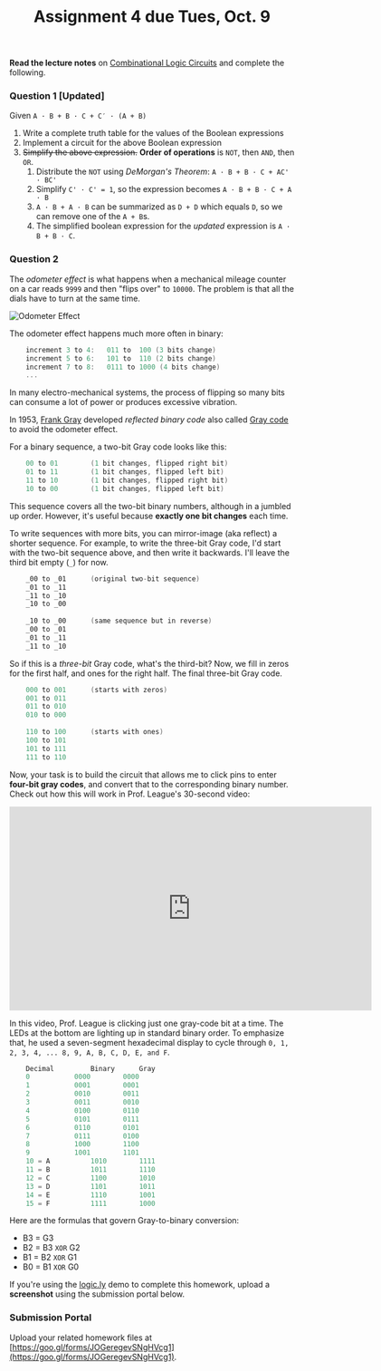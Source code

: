 ﻿---
# Posts need to have the `post` layout
layout: post

# The title of your post
title: Assignment 4 due Tues, Oct. 9

# (Optional) Write a short (~150 characters) description of each blog post.
# This description is used to preview the page on search engines, social media, etc.
description: >
   **Assigned** Monday, Oct. 1; **Due** Tues, Oct. 9 at 11:59 PM;

# (Optional) Link to an image that represents your blog post.
# The aspect ratio should be ~16:9.
image: /assets/img/default.jpg

# You can hide the description and/or image from the output
# (only visible to search engines) by setting:
# hide_description: true
# hide_image: true

# (Optional) Each post can have zero or more categories, and zero or more tags.
# The difference is that categories will be part of the URL, while tags will not.
# E.g. the URL of this post is <site.baseurl>/hydejack/2017/11/23/example-content/
categories: [CS 101]
tags: [Assignments]
# If you want a category or tag to have its own page,
# check out `_featured_categories` and `_featured_tags` respectively.
---
**Read the lecture notes** on [Combinational Logic Circuits](https://ramnauth.github.io/cs%20101/2018/10/01/circuits/) and complete the following.

### Question 1 [Updated]

Given `A · B + B · C + C′ · (A + B)`
1. Write a complete truth table for the values of the Boolean expressions
2. Implement a circuit for the above Boolean expression
3. ~~Simplify the above expression.~~ **Order of operations** is `NOT`, then `AND`, then `OR`.
	1. Distribute the `NOT` using *DeMorgan's Theorem*: `A · B + B · C + AC' · BC'`
	2. Simplify `C' · C' = 1`, so the expression becomes `A · B + B · C + A · B`
	3. `A · B + A · B` can be summarized as `D + D` which equals `D`, so we can remove one of the `A + B`s.
	4. The simplified boolean expression for the *updated* expression is `A · B + B · C`.

### Question 2

The *odometer effect* is what happens when a mechanical mileage counter on a car reads `9999` and then "flips over" to `10000`. The problem is that all the dials have to turn at the same time. 

![Odometer Effect](http://blog.motionisland.com/wp-content/uploads/2017/03/after-effects-odometer-template.gif)

The odometer effect happens much more often in binary:
```cpp
	increment 3 to 4: 	011 to 	100 (3 bits change)
	increment 5 to 6:	101 to 	110 (2 bits change)
	increment 7 to 8:  	0111 to 1000 (4 bits change)
	...
```

In many electro-mechanical systems, the process of flipping so many bits can consume a lot of power or produces excessive vibration. 

In 1953, [Frank Gray](https://en.wikipedia.org/wiki/Frank_Gray_(researcher)) developed *reflected binary code* also called [Gray code](https://en.wikipedia.org/wiki/Gray_code) to avoid the odometer effect. 

For a binary sequence, a two-bit Gray code looks like this:
```cpp
	00 to 01 		(1 bit changes, flipped right bit)
	01 to 11 		(1 bit changes, flipped left bit)
	11 to 10 		(1 bit changes, flipped right bit)
	10 to 00 		(1 bit changes, flipped left bit)
```

This sequence covers all the two-bit binary numbers, although in a jumbled up order. However, it's useful because **exactly one bit changes** each time.

To write sequences with more bits, you can mirror-image (aka reflect) a shorter sequence. For example, to write the three-bit Gray code, I'd start with the two-bit sequence above, and then write it backwards. I'll leave the third bit empty (`_`) for now.
```cpp
	_00 to _01 		(original two-bit sequence)
	_01 to _11 		
	_11 to _10 		
	_10 to _00
	
	_10 to _00 		(same sequence but in reverse)
	_00 to _01 		
	_01 to _11 		
	_11 to _10 		
```

So if this is a *three-bit* Gray code, what's the third-bit? Now, we fill in zeros for the first half, and ones for the right half. The final three-bit Gray code.
```cpp
	000 to 001 		(starts with zeros)
	001 to 011 		
	011 to 010 		
	010 to 000 	
	
	110 to 100 		(starts with ones)
	100 to 101 		
	101 to 111 		
	111 to 110 		
```

Now, your task is to build the circuit that allows me to click pins to enter **four-bit gray codes**, and convert that to the corresponding binary number. Check out how this will work in Prof. League's 30-second video:
<br>
<iframe src="https://player.vimeo.com/video/107758356" width="640" height="360" frameborder="0" allowfullscreen></iframe>

In this video, Prof. League is clicking just one gray-code bit at a time. The LEDs at the bottom are lighting up in standard binary order. To emphasize that, he used a seven-segment hexadecimal display to cycle through `0, 1, 2, 3, 4, ... 8, 9, A, B, C, D, E, and F`.

```cpp
	Decimal			Binary		Gray
	0			0000		0000
	1			0001		0001
	2			0010		0011
	3			0011		0010
	4			0100		0110
	5			0101		0111
	6			0110		0101
	7			0111		0100
	8			1000		1100
	9			1001		1101
	10 = A			1010		1111
	11 = B			1011		1110
	12 = C			1100		1010
	13 = D			1101		1011
	14 = E			1110		1001
	15 = F			1111		1000
```
Here are the formulas that govern Gray-to-binary conversion:
- B3 = G3
- B2 = B3 `XOR` G2
- B1 = B2 `XOR` G1
- B0 = B1 `XOR` G0

If you're using the [logic.ly](https://logic.ly/demo) demo to complete this homework, upload a **screenshot** using the submission portal below. 

### Submission Portal

Upload your related homework files at [https://goo.gl/forms/JOGeregevSNgHVcg1](https://goo.gl/forms/JOGeregevSNgHVcg1).
